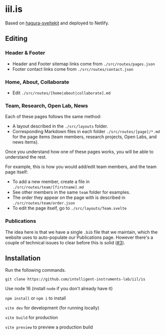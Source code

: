 # iil.is

Based on [hagura-sveltekit](https://github.com/sharu725/hagura-sveltekit) and deployed to Netlify.

## Editing

### Header & Footer

- Header and Footer sitemap links come from `./src/routes/pages.json`
- Footer contact links come from `./src/routes/contact.json`

### Home, About, Collaborate

- Edit `./src/routes/[home|about|collaborate].md`

### Team, Research, Open Lab, News

Each of these pages follows the same method:
- A layout described in the `./src/layouts` folder.
- Corresponding Markdown files in each folder `./src/routes/[page]/*.md` for the page items (team members, research projects, Open Labs, and news items).

Once you understand how one of these pages works, you will be able to understand the rest.

For example, this is how you would add/edit team members, and the team page itself:

- To add a new member, create a file in `./src/routes/team/[firstname].md`
- See other members in the same `team` folder for examples.
- The order they appear on the page with is described in `./src/routes/team/order.json`
- To edit the page itself, go to `./src/layouts/Team.svelte`

### Publications

The idea here is that we have a single `.bib` file that we maintain, which the website uses to auto-populate our Publications page. However there's a couple of technical issues to clear before this is solid ([#3](https://github.com/Intelligent-Instruments-Lab/iil.is/issues/3)).

## Installation

Run the following commands.

`git clone https://github.com/intelligent-instruments-lab/iil/is`

Use node 16 (install `node` if you don't already have it)

`npm install` or `npm i` to install

`vite dev` for development (for running locally)

`vite build` for production

`vite preview` to preview a production build
